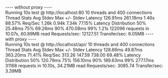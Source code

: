 ---- without proxy ----  
Running 10s test @ http://localhost:80
  10 threads and 400 connections
  Thread Stats   Avg      Stdev     Max   +/- Stdev
    Latency   126.91ms  261.18ms   1.46s    88.57%
    Req/Sec     1.26k     0.94k    7.34k    77.15%
  Latency Distribution
     50%   25.48ms
     75%   69.26ms
     90%  470.08ms
     99%    1.21s 
  122096 requests in 10.07s, 60.89MB read
Requests/sec:  12127.51
Transfer/sec:      6.05MB
---- with proxy ----  
Running 10s test @ http://localhost/api/
  10 threads and 400 connections
  Thread Stats   Avg      Stdev     Max   +/- Stdev
    Latency   128.66ms   49.87ms 363.20ms   71.41%
    Req/Sec   313.26    147.59   738.00     69.48%
  Latency Distribution
     50%  120.79ms
     75%  156.10ms
     90%  189.63ms
     99%  277.17ms
  31168 requests in 10.10s, 34.21MB read
Requests/sec:   3085.74
Transfer/sec:      3.39MB

